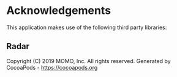 # Acknowledgements
This application makes use of the following third party libraries:

## Radar

Copyright (C) 2019 MOMO, Inc. All rights reserved.
Generated by CocoaPods - https://cocoapods.org
